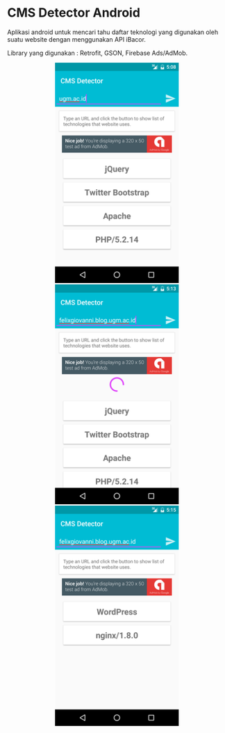# CMS Detector Android

Aplikasi android untuk mencari tahu daftar teknologi yang digunakan oleh suatu website dengan menggunakan API iBacor.

Library yang digunakan : Retrofit, GSON, Firebase Ads/AdMob.

<p align="center">
  <img src="https://github.com/felixgiov/CMSDetector-Android/blob/master/1.png" width="285"/>
  <img src="https://github.com/felixgiov/CMSDetector-Android/blob/master/2.png" width="285"/>
  <img src="https://github.com/felixgiov/CMSDetector-Android/blob/master/3.png" width="285"/>
</p>
